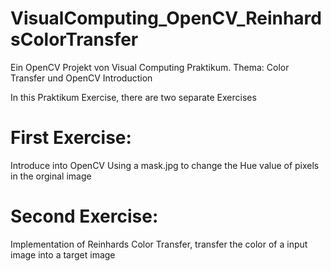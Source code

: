 # VisualComputing_OpenCV_ReinhardsColorTransfer
Ein OpenCV Projekt von Visual Computing Praktikum. Thema: Color Transfer und OpenCV Introduction

In this Praktikum Exercise, there are two separate Exercises

# First Exercise: 
Introduce into OpenCV 
Using a mask.jpg to change the Hue value of pixels in the orginal image

# Second Exercise: 
Implementation of Reinhards Color Transfer, transfer the color of a input image into a target image 

